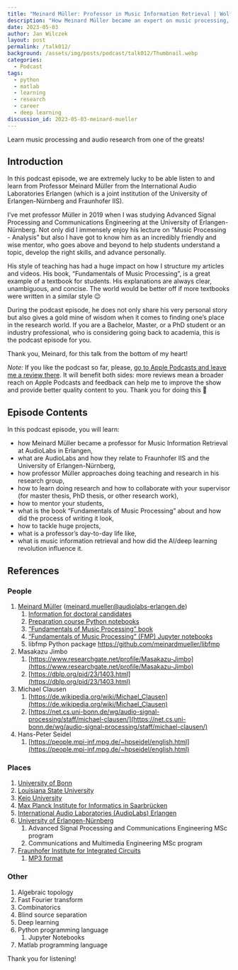 ```yaml
---
title: "Meinard Müller: Professor in Music Information Retrieval | WolfTalk #012"
description: "How Meinard Müller became an expert on music processing, including routines and practices that you can adopt for your personal success."
date: 2023-05-03
author: Jan Wilczek
layout: post
permalink: /talk012/
background: /assets/img/posts/podcast/talk012/Thumbnail.webp
categories:
  - Podcast
tags:
  - python
  - matlab
  - learning
  - research
  - career
  - deep learning
discussion_id: 2023-05-03-meinard-mueller
---
```

Learn music processing and audio research from one of the greats!

## Introduction

In this podcast episode, we are extremely lucky to be able listen to and learn from Professor Meinard Müller from the International Audio Laboratories Erlangen (which is a joint institution of the University of Erlangen-Nürnberg and Fraunhofer IIS).

I’ve met professor Müller in 2019 when I was studying Advanced Signal Processing and Communications Engineering at the University of Erlangen-Nürnberg. Not only did I immensely enjoy his lecture on “Music Processing - Analysis” but also I have got to know him as an incredibly friendly and wise mentor, who goes above and beyond to help students understand a topic, develop the right skills, and advance personally.

His style of teaching has had a huge impact on how I structure my articles and videos. His book, “Fundamentals of Music Processing”, is a great example of a textbook for students. His explanations are always clear, unambiguous, and concise. The world would be better off if more textbooks were written in a similar style 😉

During the podcast episode, he does not only share his very personal story but also gives a gold mine of wisdom when it comes to finding one’s place in the research world. If you are a Bachelor, Master, or  a PhD student or an industry professional, who is considering going back to academia, this is the podcast episode for you.

Thank you, Meinard, for this talk from the bottom of my heart!

*Note:* If you like the podcast so far, please, [go to Apple Podcasts and leave me a review there](https://podcasts.apple.com/us/podcast/wolftalk-podcast-about-audio-programming-people-careers/id1595913701). It will benefit both sides: more reviews mean a broader reach on Apple Podcasts and feedback can help me to improve the show and provide better quality content to you. Thank you for doing this 🙏

## Episode Contents

In this podcast episode, you will learn:

- how Meinard Müller became a professor for Music Information Retrieval at AudioLabs in Erlangen,
- what are AudioLabs and how they relate to Fraunhofer IIS and the University of Erlangen-Nürnberg,
- how professor Müller approaches doing teaching and research in his research group,
- how to learn doing research and how to collaborate with your supervisor (for master thesis, PhD thesis, or other research work),
- how to mentor your students,
- what is the book “Fundamentals of Music Processing” about and how did the process of writing it look,
- how to tackle huge projects,
- what is a professor’s day-to-day life like,
- what is music information retrieval and how did the AI/deep learning revolution influence it.

## References

### People

1. [Meinard Müller](https://www.audiolabs-erlangen.de/fau/professor/mueller) ([meinard.mueller@audiolabs-erlangen.de](mailto:meinard.mueller@audiolabs-erlangen.de))
    1. [Information for doctoral candidates](https://www.audiolabs-erlangen.de/fau/professor/mueller/teaching/phd)
    2. [Preparation course Python notebooks](https://www.audiolabs-erlangen.de/PCP)
    3. [“Fundamentals of Music Processing” book](http://www.music-processing.de/)
    4. [“Fundamentals of Music Processing” (FMP) Jupyter notebooks](https://www.audiolabs-erlangen.de/FMP)
    5. libfmp Python package https://github.com/meinardmueller/libfmp
2. Masakazu Jimbo
    1. [https://www.researchgate.net/profile/Masakazu-Jimbo](https://www.researchgate.net/profile/Masakazu-Jimbo)
    2. [https://dblp.org/pid/23/1403.html](https://dblp.org/pid/23/1403.html)
3. Michael Clausen
    1. [https://de.wikipedia.org/wiki/Michael_Clausen](https://de.wikipedia.org/wiki/Michael_Clausen)
    2. [https://net.cs.uni-bonn.de/wg/audio-signal-processing/staff/michael-clausen/](https://net.cs.uni-bonn.de/wg/audio-signal-processing/staff/michael-clausen/)
4. Hans-Peter Seidel
    1. [https://people.mpi-inf.mpg.de/~hpseidel/english.html](https://people.mpi-inf.mpg.de/~hpseidel/english.html)

### Places

1. [University of Bonn](https://www.uni-bonn.de/en/university)
2. [Louisiana State University](https://www.lsu.edu/)
3. [Keio University](https://www.keio.ac.jp/en/)
4. [Max Planck Institute for Informatics in Saarbrücken](https://www.mpi-inf.mpg.de/home)
5. [International Audio Laboratories (AudioLabs) Erlangen](https://www.audiolabs-erlangen.de/)
6. [University of Erlangen-Nürnberg](https://www.fau.eu/)
    1. Advanced Signal Processing and Communications Engineering MSc program
    2. Communications and Multimedia Engineering MSc program
7. [Fraunhofer Institute for Integrated Circuits](https://www.iis.fraunhofer.de/en.html)
    1. [MP3 format](https://www.iis.fraunhofer.de/content/dam/iis/de/doc/ame/conference/AES-17-Conference_mp3-and-AAC-explained_AES17.pdf)

### Other

1. Algebraic topology
2. Fast Fourier transform
3. Combinatorics
4. Blind source separation
5. Deep learning
6. Python programming language
    1. Jupyter Notebooks
7. Matlab programming language

Thank you for listening!
